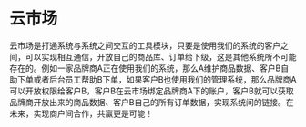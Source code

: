 # 云市场

云市场是打通系统与系统之间交互的工具模块，只要是使用我们的系统的客户之间，可以实现相互通信，开放自己的商品库、订单给下级，这是其他系统所不可能存在的。例如一家品牌商A正在使用我们的系统，那么A维护商品数据、客户B自助下单或者后台员工帮助B下单，如果客户B也使用我们的管理系统，那么品牌商A可以开放权限给客户B，客户B在云市场绑定品牌商A下的账户，客户B就可以获取品牌商开放出来的商品数据、客户B自己的所有订单数据，实现系统间的链接。在未来，实现商户间合作，共赢更是可能！

